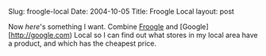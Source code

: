 Slug: froogle-local
Date: 2004-10-05
Title: Froogle Local
layout: post

Now *here*&#39;s something I want. Combine [Froogle](http://froogle.google.com) and [Google][http://google.com) Local so I can find out what stores in my local area have a product, and which has the cheapest price.
